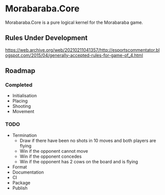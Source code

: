 # Morabaraba.Core

Morabaraba.Core is a pure logical kernel for the Morabaraba game.

## Rules Under Development

https://web.archive.org/web/20210211041357/http://esportscommentator.blogspot.com/2015/04/generally-accepted-rules-for-game-of_4.html

## Roadmap

### Completed

* Initialisation
* Placing
* Shooting
* Movement

### TODO

* Termination
    * Draw if there have been no shots in 10 moves and both players are flying
    * Win if the opponent cannot move
    * Win if the opponent concedes
    * Win if the opponent has 2 cows on the board and is flying
* Format
* Documentation
* CI
* Package
* Publish
